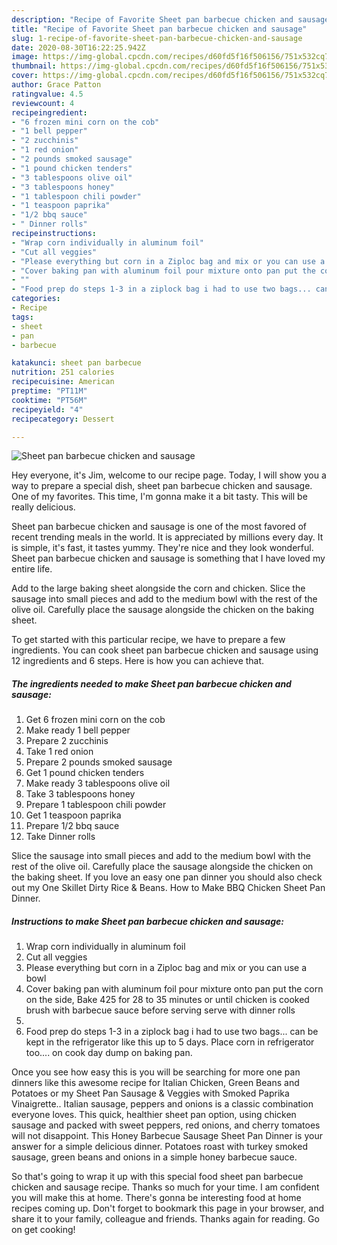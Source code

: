 ```yaml
---
description: "Recipe of Favorite Sheet pan barbecue chicken and sausage"
title: "Recipe of Favorite Sheet pan barbecue chicken and sausage"
slug: 1-recipe-of-favorite-sheet-pan-barbecue-chicken-and-sausage
date: 2020-08-30T16:22:25.942Z
image: https://img-global.cpcdn.com/recipes/d60fd5f16f506156/751x532cq70/sheet-pan-barbecue-chicken-and-sausage-recipe-main-photo.jpg
thumbnail: https://img-global.cpcdn.com/recipes/d60fd5f16f506156/751x532cq70/sheet-pan-barbecue-chicken-and-sausage-recipe-main-photo.jpg
cover: https://img-global.cpcdn.com/recipes/d60fd5f16f506156/751x532cq70/sheet-pan-barbecue-chicken-and-sausage-recipe-main-photo.jpg
author: Grace Patton
ratingvalue: 4.5
reviewcount: 4
recipeingredient:
- "6 frozen mini corn on the cob"
- "1 bell pepper"
- "2 zucchinis"
- "1 red onion"
- "2 pounds smoked sausage"
- "1 pound chicken tenders"
- "3 tablespoons olive oil"
- "3 tablespoons honey"
- "1 tablespoon chili powder"
- "1 teaspoon paprika"
- "1/2 bbq sauce"
- " Dinner rolls"
recipeinstructions:
- "Wrap corn individually in aluminum foil"
- "Cut all veggies"
- "Please everything but corn in a Ziploc bag and mix or you can use a bowl"
- "Cover baking pan with aluminum foil pour mixture onto pan put the corn on the side, Bake 425 for 28 to 35 minutes or until chicken is cooked brush with barbecue sauce before serving serve with dinner rolls"
- ""
- "Food prep do steps 1-3 in a ziplock bag i had to use two bags... can be kept in the refrigerator like this up to 5 days. Place corn in refrigerator too.... on cook day dump on baking pan."
categories:
- Recipe
tags:
- sheet
- pan
- barbecue

katakunci: sheet pan barbecue 
nutrition: 251 calories
recipecuisine: American
preptime: "PT11M"
cooktime: "PT56M"
recipeyield: "4"
recipecategory: Dessert

---
```



![Sheet pan barbecue chicken and sausage](https://img-global.cpcdn.com/recipes/d60fd5f16f506156/751x532cq70/sheet-pan-barbecue-chicken-and-sausage-recipe-main-photo.jpg)

Hey everyone, it's Jim, welcome to our recipe page. Today, I will show you a way to prepare a special dish, sheet pan barbecue chicken and sausage. One of my favorites. This time, I'm gonna make it a bit tasty. This will be really delicious.

Sheet pan barbecue chicken and sausage is one of the most favored of recent trending meals in the world. It is appreciated by millions every day. It is simple, it's fast, it tastes yummy. They're nice and they look wonderful. Sheet pan barbecue chicken and sausage is something that I have loved my entire life.

Add to the large baking sheet alongside the corn and chicken. Slice the sausage into small pieces and add to the medium bowl with the rest of the olive oil. Carefully place the sausage alongside the chicken on the baking sheet.


To get started with this particular recipe, we have to prepare a few ingredients. You can cook sheet pan barbecue chicken and sausage using 12 ingredients and 6 steps. Here is how you can achieve that.

<!--inarticleads1-->

##### The ingredients needed to make Sheet pan barbecue chicken and sausage:

1. Get 6 frozen mini corn on the cob
1. Make ready 1 bell pepper
1. Prepare 2 zucchinis
1. Take 1 red onion
1. Prepare 2 pounds smoked sausage
1. Get 1 pound chicken tenders
1. Make ready 3 tablespoons olive oil
1. Take 3 tablespoons honey
1. Prepare 1 tablespoon chili powder
1. Get 1 teaspoon paprika
1. Prepare 1/2 bbq sauce
1. Take  Dinner rolls


Slice the sausage into small pieces and add to the medium bowl with the rest of the olive oil. Carefully place the sausage alongside the chicken on the baking sheet. If you love an easy one pan dinner you should also check out my One Skillet Dirty Rice &amp; Beans. How to Make BBQ Chicken Sheet Pan Dinner. 

<!--inarticleads2-->

##### Instructions to make Sheet pan barbecue chicken and sausage:

1. Wrap corn individually in aluminum foil
1. Cut all veggies
1. Please everything but corn in a Ziploc bag and mix or you can use a bowl
1. Cover baking pan with aluminum foil pour mixture onto pan put the corn on the side, Bake 425 for 28 to 35 minutes or until chicken is cooked brush with barbecue sauce before serving serve with dinner rolls
1. 
1. Food prep do steps 1-3 in a ziplock bag i had to use two bags... can be kept in the refrigerator like this up to 5 days. Place corn in refrigerator too.... on cook day dump on baking pan.


Once you see how easy this is you will be searching for more one pan dinners like this awesome recipe for Italian Chicken, Green Beans and Potatoes or my Sheet Pan Sausage &amp; Veggies with Smoked Paprika Vinaigrette.. Italian sausage, peppers and onions is a classic combination everyone loves. This quick, healthier sheet pan option, using chicken sausage and packed with sweet peppers, red onions, and cherry tomatoes will not disappoint. This Honey Barbecue Sausage Sheet Pan Dinner is your answer for a simple delicious dinner. Potatoes roast with turkey smoked sausage, green beans and onions in a simple honey barbecue sauce. 

So that's going to wrap it up with this special food sheet pan barbecue chicken and sausage recipe. Thanks so much for your time. I am confident you will make this at home. There's gonna be interesting food at home recipes coming up. Don't forget to bookmark this page in your browser, and share it to your family, colleague and friends. Thanks again for reading. Go on get cooking!
